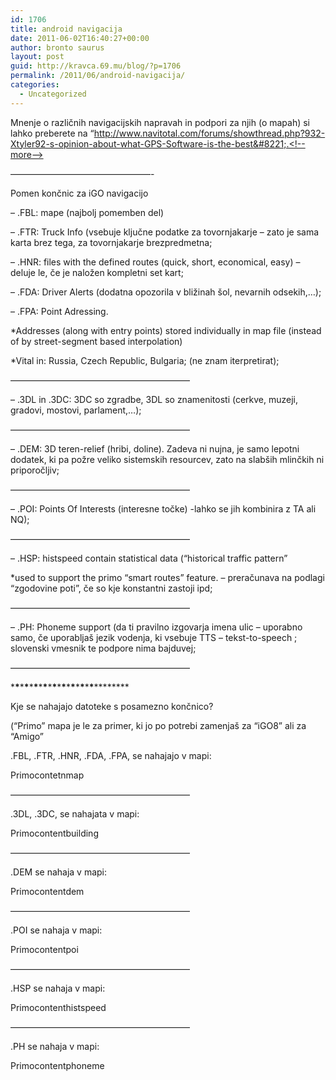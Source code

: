 ```yaml
---
id: 1706
title: android navigacija
date: 2011-06-02T16:40:27+00:00
author: bronto saurus
layout: post
guid: http://kravca.69.mu/blog/?p=1706
permalink: /2011/06/android-navigacija/
categories:
  - Uncategorized
---
```

Mnenje o različnih navigacijskih napravah in podpori za njih (o mapah) si lahko preberete na &#8220;http://www.navitotal.com/forums/showthread.php?932-Xtyler92-s-opinion-about-what-GPS-Software-is-the-best&#8221;.<!--more-->

&#8212;&#8212;&#8212;&#8212;&#8212;&#8212;&#8212;&#8212;&#8212;&#8212;&#8212;&#8212;&#8212;&#8212;&#8212;&#8212;-
  
Pomen končnic za iGO navigacijo

&#8211; .FBL: mape (najbolj pomemben del)
  
&#8211; .FTR: Truck Info (vsebuje ključne podatke za tovornjakarje &#8211; zato je sama karta brez tega, za tovornjakarje brezpredmetna;
  
&#8211; .HNR: files with the defined routes (quick, short, economical, easy) &#8211; deluje le, če je naložen kompletni set kart;
  
&#8211; .FDA: Driver Alerts (dodatna opozorila v bližinah šol, nevarnih odsekih,&#8230;);
  
&#8211; .FPA: Point Adressing.
  
*Addresses (along with entry points) stored individually in map file (instead of by street-segment based interpolation)
  
*Vital in: Russia, Czech Republic, Bulgaria; (ne znam iterpretirat);
  
&#8212;&#8212;&#8212;&#8212;&#8212;&#8212;&#8212;&#8212;&#8212;&#8212;&#8212;&#8212;&#8212;&#8212;&#8212;&#8212;&#8212;&#8212;&#8212;&#8212;&#8211;
  
&#8211; .3DL in .3DC: 3DC so zgradbe, 3DL so znamenitosti (cerkve, muzeji, gradovi, mostovi, parlament,&#8230;);
  
&#8212;&#8212;&#8212;&#8212;&#8212;&#8212;&#8212;&#8212;&#8212;&#8212;&#8212;&#8212;&#8212;&#8212;&#8212;&#8212;&#8212;&#8212;&#8212;&#8212;&#8211;
  
&#8211; .DEM: 3D teren-relief (hribi, doline). Zadeva ni nujna, je samo lepotni dodatek, ki pa požre veliko sistemskih resourcev, zato na slabših mlinčkih ni priporočljiv;
  
&#8212;&#8212;&#8212;&#8212;&#8212;&#8212;&#8212;&#8212;&#8212;&#8212;&#8212;&#8212;&#8212;&#8212;&#8212;&#8212;&#8212;&#8212;&#8212;&#8212;&#8211;
  
&#8211; .POI: Points Of Interests (interesne točke) -lahko se jih kombinira z TA ali NQ);
  
&#8212;&#8212;&#8212;&#8212;&#8212;&#8212;&#8212;&#8212;&#8212;&#8212;&#8212;&#8212;&#8212;&#8212;&#8212;&#8212;&#8212;&#8212;&#8212;&#8212;&#8211;
  
&#8211; .HSP: histspeed contain statistical data (&#8220;historical traffic pattern&#8221;
  
*used to support the primo &#8220;smart routes&#8221; feature. &#8211; preračunava na podlagi &#8220;zgodovine poti&#8221;, če so kje konstantni zastoji ipd;
  
&#8212;&#8212;&#8212;&#8212;&#8212;&#8212;&#8212;&#8212;&#8212;&#8212;&#8212;&#8212;&#8212;&#8212;&#8212;&#8212;&#8212;&#8212;&#8212;&#8212;&#8211;
  
&#8211; .PH: Phoneme support (da ti pravilno izgovarja imena ulic &#8211; uporabno samo, če uporabljaš jezik vodenja, ki vsebuje TTS &#8211; tekst-to-speech ; slovenski vmesnik te podpore nima bajduvej;

&#8212;&#8212;&#8212;&#8212;&#8212;&#8212;&#8212;&#8212;&#8212;&#8212;&#8212;&#8212;&#8212;&#8212;&#8212;&#8212;&#8212;&#8212;&#8212;&#8212;&#8211;
  
\***\***\***\***\***\***\***\***\***\***\***\***\***\***\***\***\***\***\***\*****

Kje se nahajajo datoteke s posamezno končnico?
  
(&#8220;Primo&#8221; mapa je le za primer, ki jo po potrebi zamenjaš za &#8220;iGO8&#8221; ali za &#8220;Amigo&#8221;

.FBL, .FTR, .HNR, .FDA, .FPA, se nahajajo v mapi:
  
Primocontetnmap
  
&#8212;&#8212;&#8212;&#8212;&#8212;&#8212;&#8212;&#8212;&#8212;&#8212;&#8212;&#8212;&#8212;&#8212;&#8212;&#8212;&#8212;&#8212;&#8212;&#8212;&#8211;
  
.3DL, .3DC, se nahajata v mapi:
  
Primocontentbuilding
  
&#8212;&#8212;&#8212;&#8212;&#8212;&#8212;&#8212;&#8212;&#8212;&#8212;&#8212;&#8212;&#8212;&#8212;&#8212;&#8212;&#8212;&#8212;&#8212;&#8212;&#8211;
  
.DEM se nahaja v mapi:
  
Primocontentdem
  
&#8212;&#8212;&#8212;&#8212;&#8212;&#8212;&#8212;&#8212;&#8212;&#8212;&#8212;&#8212;&#8212;&#8212;&#8212;&#8212;&#8212;&#8212;&#8212;&#8212;&#8211;
  
.POI se nahaja v mapi:
  
Primocontentpoi
  
&#8212;&#8212;&#8212;&#8212;&#8212;&#8212;&#8212;&#8212;&#8212;&#8212;&#8212;&#8212;&#8212;&#8212;&#8212;&#8212;&#8212;&#8212;&#8212;&#8212;&#8211;
  
.HSP se nahaja v mapi:
  
Primocontenthistspeed
  
&#8212;&#8212;&#8212;&#8212;&#8212;&#8212;&#8212;&#8212;&#8212;&#8212;&#8212;&#8212;&#8212;&#8212;&#8212;&#8212;&#8212;&#8212;&#8212;&#8212;&#8211;
  
.PH se nahaja v mapi:
  
Primocontentphoneme